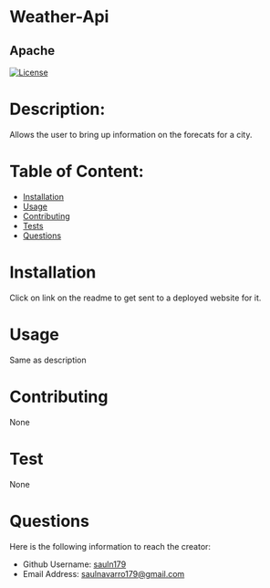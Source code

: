 
  # Weather-Api
  ## Apache
  [![License](https://img.shields.io/badge/License-Apache_2.0-blue.svg)](https://opensource.org/licenses/Apache-2.0)


 
  # Description:
  Allows the user to bring up information on the forecats for a city.

  # Table of Content:

- [Installation](#installation)
- [Usage](#usage)
- [Contributing](#contributing)
- [Tests](#tests)
- [Questions](#questions)

# Installation
Click on link on the readme to get sent to a deployed website for it.

# Usage
Same as description

# Contributing
None

# Test
None

# Questions
Here is the following information to reach the creator:

- Github Username: [sauln179](https://github.com/sauln179)
- Email Address: saulnavarro179@gmail.com

